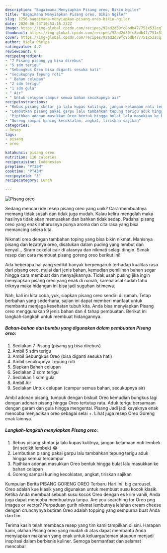 ```yaml
---
description: "Bagaimana Menyiapkan Pisang oreo, Bikin Ngiler"
title: "Bagaimana Menyiapkan Pisang oreo, Bikin Ngiler"
slug: 1256-bagaimana-menyiapkan-pisang-oreo-bikin-ngiler
date: 2020-06-23T10:53:16.232Z
image: https://img-global.cpcdn.com/recipes/92ad2d39fc8bdb47/751x532cq70/pisang-oreo-foto-resep-utama.jpg
thumbnail: https://img-global.cpcdn.com/recipes/92ad2d39fc8bdb47/751x532cq70/pisang-oreo-foto-resep-utama.jpg
cover: https://img-global.cpcdn.com/recipes/92ad2d39fc8bdb47/751x532cq70/pisang-oreo-foto-resep-utama.jpg
author: Viola Phelps
ratingvalue: 4.7
reviewcount: 6
recipeingredient:
- "7 Pisang pisang yg bisa direbus"
- "5 sdm terigu"
- "Sebungkus Oreo bisa diganti sesuka hati"
- "secukupnya Tepung roti"
- " Bahan celupan"
- "2 sdm terigu"
- "1 sdm gula"
- " Air"
- " Untuk celupan campur semua bahan secukupnya air"
recipeinstructions:
- "Rebus pisang sbntar ja lalu kupas kulitnya, jangan kelamaan nnti lembek (ini sedikit lembek) 😂"
- "Lembutkan pisang pakai garpu lalu tambahkan tepung terigu aduk hingga semua tercampur"
- "Pipihkan adonan masukkan Oreo bentuk hingga bulat lalu masukkan ke bahan celupan"
- "Goreng sampai kuning kecoklatan, angkat, tiriskan sajikan"
categories:
- Resep
tags:
- pisang
- oreo

katakunci: pisang oreo 
nutrition: 110 calories
recipecuisine: Indonesian
preptime: "PT38M"
cooktime: "PT43M"
recipeyield: "3"
recipecategory: Lunch

---
```



![Pisang oreo](https://img-global.cpcdn.com/recipes/92ad2d39fc8bdb47/751x532cq70/pisang-oreo-foto-resep-utama.jpg)

Sedang mencari ide resep pisang oreo yang unik? Cara membuatnya memang tidak susah dan tidak juga mudah. Kalau keliru mengolah maka hasilnya tidak akan memuaskan dan bahkan tidak sedap. Padahal pisang oreo yang enak seharusnya punya aroma dan cita rasa yang bisa memancing selera kita.

Nikmati oreo dengan tambahan toping yang bisa bikin nikmat. Manisnya pisang dan lezatnya oreo, disatukan dalam puding yang lembut dan kenyal… Siram cokelat cair di atasnya dan nikmati selagi dingin. Simak resep dan cara membuat pisang goreng oreo berikut ini!

Ada beberapa hal yang sedikit banyak berpengaruh terhadap kualitas rasa dari pisang oreo, mulai dari jenis bahan, kemudian pemilihan bahan segar hingga cara membuat dan menyajikannya. Tidak usah pusing jika ingin menyiapkan pisang oreo yang enak di rumah, karena asal sudah tahu triknya maka hidangan ini bisa jadi suguhan istimewa.


Nah, kali ini kita coba, yuk, siapkan pisang oreo sendiri di rumah. Tetap berbahan yang sederhana, sajian ini dapat memberi manfaat untuk membantu menjaga kesehatan tubuh kita. Anda bisa menyiapkan Pisang oreo menggunakan 9 jenis bahan dan 4 tahap pembuatan. Berikut ini langkah-langkah untuk membuat hidangannya.

<!--inarticleads1-->

##### Bahan-bahan dan bumbu yang digunakan dalam pembuatan Pisang oreo:

1. Sediakan 7 Pisang (pisang yg bisa direbus)
1. Ambil 5 sdm terigu
1. Ambil Sebungkus Oreo (bisa diganti sesuka hati)
1. Ambil secukupnya Tepung roti
1. Siapkan  Bahan celupan
1. Sediakan 2 sdm terigu
1. Sediakan 1 sdm gula
1. Ambil  Air
1. Sediakan  Untuk celupan (campur semua bahan, secukupnya air)


Ambil adonan pisang, tumpuk dengan biskuit Oreo kemudian bungkus lagi dengan adonan pisang hingga Oreo tertutup rata. Aduk terigu bersamaan dengan garam dan gula hingga mengental. Pisang Jadi jadi kayaknya enak mencoba menjadikan oreo sebagai selai +. Lihat juga resep Oreo Goreng enak lainnya. 

<!--inarticleads2-->

##### Langkah-langkah menyiapkan Pisang oreo:

1. Rebus pisang sbntar ja lalu kupas kulitnya, jangan kelamaan nnti lembek (ini sedikit lembek) 😂
1. Lembutkan pisang pakai garpu lalu tambahkan tepung terigu aduk hingga semua tercampur
1. Pipihkan adonan masukkan Oreo bentuk hingga bulat lalu masukkan ke bahan celupan
1. Goreng sampai kuning kecoklatan, angkat, tiriskan sajikan


Kumpulan Berita PISANG GORENG OREO Terbaru Hari Ini. big carousel. Oreo adalah kue klasik yang digunakan untuk membuat susu kocok klasik. Ketika Anda membuat sebuah susu kocok Oreo dengan es krim vanili, Anda juga dapat mencoba membuatnya tanpa. Are you searching for Oreo png images or vector? Perpaduan gurih nikmat lembutnya lelehan cream cheese dengan crunchynya butiran Oreo adalah topping yang sempurna buat Anda dan tim. 

Terima kasih telah membaca resep yang tim kami tampilkan di sini. Harapan kami, olahan Pisang oreo yang mudah di atas dapat membantu Anda menyiapkan makanan yang enak untuk keluarga/teman ataupun menjadi inspirasi dalam berbisnis kuliner. Semoga bermanfaat dan selamat mencoba!

